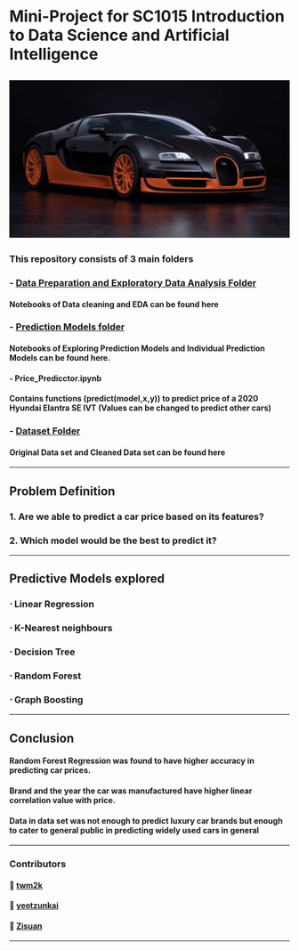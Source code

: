 # Mini-Project for SC1015 Introduction to Data Science and Artificial Intelligence
![alt text](https://github.com/yeotzunkai/CS1015MiniProject-DataScience_Python/blob/main/Images/Car.jpg "Source: https://www.bugatti.com/models/veyron-models/veyron-164-super-sport/")
---

### This repository consists of 3 main folders
###  - [Data Preparation and Exploratory Data Analysis Folder](https://github.com/yeotzunkai/CS1015MiniProject-DataScience_Python/tree/main/DSAI%20Project/Data%20Cleaning%20and%20Exploratory%20Data%20Analysis)
#### Notebooks of Data cleaning and EDA can be found here
###  - [Prediction Models folder](https://github.com/yeotzunkai/CS1015MiniProject-DataScience_Python/tree/main/DSAI%20Project/Model)
#### Notebooks of Exploring Prediction Models and Individual Prediction Models can be found here.
#### - Price_Predicctor.ipynb
####   Contains functions (predict(model,x,y)) to predict price of a 2020 Hyundai Elantra SE IVT (Values can be changed to predict other cars)
###  - [Dataset Folder](https://github.com/yeotzunkai/CS1015MiniProject-DataScience_Python/tree/main/DSAI%20Project/Dataset)
#### Original Data set and Cleaned Data set can be found here
---
## Problem Definition 
### 1. Are we able to predict a car price based on its features?
### 2. Which model would be the best to predict it?
---
## Predictive Models explored
### ⋅ Linear Regression
### ⋅ K-Nearest neighbours
### ⋅ Decision Tree
### ⋅ Random Forest 
### ⋅ Graph Boosting 
--- 
## Conclusion
#### Random Forest Regression was found to have higher accuracy in predicting car prices.
#### Brand and the year the car was manufactured have higher linear correlation value with price.
#### Data in data set was not enough to predict luxury car brands but enough to cater to general public in predicting widely used cars in general
---

### Contributors
#### 🤖 [twm2k](https://github.com/twm2k)
#### 🤖 [yeotzunkai](https://github.com/yeotzunkai)
#### 🤖 [Zisuan](https://github.com/Zisuan)
---
